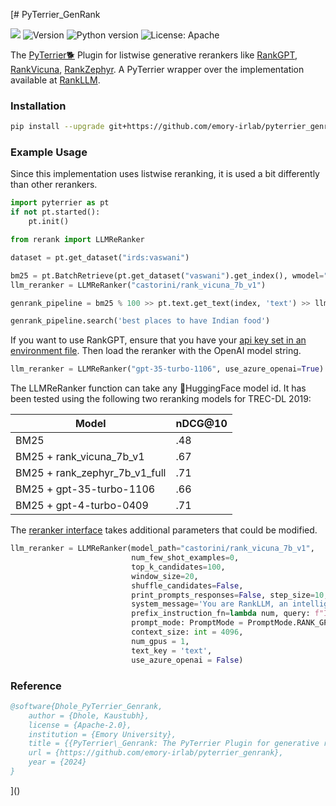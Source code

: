 [# PyTerrier_GenRank

![](https://img.shields.io/badge/PRs-welcome-brightgreen)
<img src="https://img.shields.io/badge/Version-1.0-lightblue.svg" alt="Version">
![Python version](https://img.shields.io/badge/lang-python-important)
![License: Apache](https://img.shields.io/badge/License-Apache2.0-yellow.svg)

The [PyTerrier🐕](https://github.com/terrier-org/pyterrier) Plugin for listwise generative rerankers
like [RankGPT](https://aclanthology.org/2023.emnlp-main.923/), [RankVicuna](https://arxiv.org/abs/2309.15088), [RankZephyr](https://arxiv.org/abs/2312.02724). A PyTerrier wrapper over the implementation available
at [RankLLM](https://github.com/castorini/rank_llm).

### Installation

```bash
pip install --upgrade git+https://github.com/emory-irlab/pyterrier_genrank.git
```

### Example Usage

Since this implementation uses listwise reranking, it is used a bit differently than other rerankers.

```python
import pyterrier as pt
if not pt.started():
    pt.init()

from rerank import LLMReRanker

dataset = pt.get_dataset("irds:vaswani")

bm25 = pt.BatchRetrieve(pt.get_dataset("vaswani").get_index(), wmodel="BM25")
llm_reranker = LLMReRanker("castorini/rank_vicuna_7b_v1")

genrank_pipeline = bm25 % 100 >> pt.text.get_text(index, 'text') >> llm_reranker

genrank_pipeline.search('best places to have Indian food')
```

If you want to use RankGPT, ensure that you have your [api key set in an environment file](rerank/api_keys.py). Then load the reranker with the OpenAI model string.
```python
llm_reranker = LLMReRanker("gpt-35-turbo-1106", use_azure_openai=True)
```

The LLMReRanker function can take any 🤗HuggingFace model id. It has been tested using the following two reranking models
for TREC-DL 2019:

| Model                         | nDCG@10 |
|-------------------------------|---------|
| BM25                          | .48     |
| BM25 + rank_vicuna_7b_v1      | .67     |
| BM25 + rank_zephyr_7b_v1_full | .71     |
| BM25 + gpt-35-turbo-1106      | .66     |
| BM25 + gpt-4-turbo-0409       | .71     |



The [reranker interface](rerank/__init__.py) takes additional parameters that could be modified.

```python
llm_reranker = LLMReRanker(model_path="castorini/rank_vicuna_7b_v1", 
                           num_few_shot_examples=0,
                           top_k_candidates=100,
                           window_size=20,
                           shuffle_candidates=False,
                           print_prompts_responses=False, step_size=10, variable_passages=True,
                           system_message='You are RankLLM, an intelligent assistant that can rank passages based on their relevancy to the query.',
                           prefix_instruction_fn=lambda num, query: f"I will provide you with {num} passages, each indicated by number identifier []. \nRank the passages based on their relevance to query: {query}.",
                           prompt_mode: PromptMode = PromptMode.RANK_GPT,
                           context_size: int = 4096,
                           num_gpus = 1,
                           text_key = 'text',
                           use_azure_openai = False)
```

### Reference
```bibtex
@software{Dhole_PyTerrier_Genrank,
    author = {Dhole, Kaustubh},
    license = {Apache-2.0},
    institution = {Emory University},
    title = {{PyTerrier\_Genrank: The PyTerrier Plugin for generative rerankers}},
    url = {https://github.com/emory-irlab/pyterrier_genrank},
    year = {2024}
}
```
]()